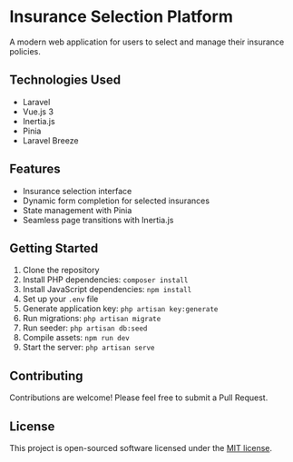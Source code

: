 # Insurance Selection Platform

A modern web application for users to select and manage their insurance policies.

## Technologies Used

-   Laravel
-   Vue.js 3
-   Inertia.js
-   Pinia
-   Laravel Breeze

## Features

-   Insurance selection interface
-   Dynamic form completion for selected insurances
-   State management with Pinia
-   Seamless page transitions with Inertia.js

## Getting Started

1. Clone the repository
2. Install PHP dependencies: `composer install`
3. Install JavaScript dependencies: `npm install`
4. Set up your `.env` file
5. Generate application key: `php artisan key:generate`
6. Run migrations: `php artisan migrate`
7. Run seeder: `php artisan db:seed`
8. Compile assets: `npm run dev`
9. Start the server: `php artisan serve`

## Contributing

Contributions are welcome! Please feel free to submit a Pull Request.

## License

This project is open-sourced software licensed under the [MIT license](https://opensource.org/licenses/MIT).
